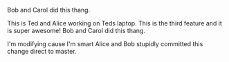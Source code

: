 Bob and Carol did this thang.

This is Ted and Alice working on Teds laptop.
This is the third feature and it is super awesome!
Bob and Carol did this thang.

I'm modifying cause I'm smart
Alice and Bob stupidly committed this change direct to master.